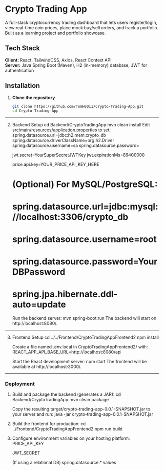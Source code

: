 # Crypto Trading App

A full-stack cryptocurrency trading dashboard that lets users register/login, view real-time coin prices, place mock buy/sell orders, and track a portfolio. Built as a learning project and portfolio showcase.

## Tech Stack

**Client:** React, TailwindCSS, Axios, React Context API  
**Server:** Java Spring Boot (Maven), H2 (in-memory) database, JWT for authentication  

## Installation

1. **Clone the repository**  
   ```bash
   git clone https://github.com/TomH0011/Crypto-Trading-App.git
   cd Crypto-Trading-App
-------------------------------------------------------------------------------
2. Backend Setup
   cd Backend/CryptoTradingApp
   mvn clean install
     Edit src/main/resources/application.properties to set:
      spring.datasource.url=jdbc:h2:mem:crypto_db
      spring.datasource.driverClassName=org.h2.Driver
      spring.datasource.username=sa
      spring.datasource.password=
      
      jwt.secret=YourSuperSecretJWTKey
      jwt.expirationMs=86400000
      
      price.api.key=YOUR_PRICE_API_KEY_HERE
      
      # (Optional) For MySQL/PostgreSQL:
      # spring.datasource.url=jdbc:mysql://localhost:3306/crypto_db
      # spring.datasource.username=root
      # spring.datasource.password=YourDBPassword
      # spring.jpa.hibernate.ddl-auto=update

     Run the backend server:
       mvn spring-boot:run
       The backend will start on http://localhost:8080/.

-------------------------------------------------------------------------------

3. Frontend Setup
   cd ../../Frontend/CryptoTradingAppFrontend2
   npm install

   Create a file named .env.local in CryptoTradingAppFrontend2/ with:
   REACT_APP_API_BASE_URL=http://localhost:8080/api

   Start the React development server:
   npm start
   The frontend will be available at http://localhost:3000/.

-------------------------------------------------------------------------------

### Deployment

1. Build and package the backend (generates a JAR):
   cd Backend/CryptoTradingApp
   mvn clean package

   Copy the resulting target/crypto-trading-app-0.0.1-SNAPSHOT.jar to your server and run:
   java -jar crypto-trading-app-0.0.1-SNAPSHOT.jar

2. Build the frontend for production:
   cd ../Frontend/CryptoTradingAppFrontend2
   npm run build

3. Configure environment variables on your hosting platform:
   PRICE_API_KEY

   JWT_SECRET

   (If using a relational DB) spring.datasource.* values





